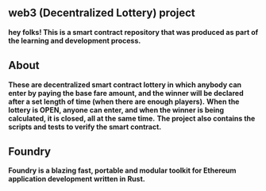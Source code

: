 ## web3 (Decentralized Lottery) project

**hey folks!
This is a smart contract repository that was produced as part of the learning and development process.**


## About 

**These are decentralized smart contract lottery in which anybody can enter by paying the base fare amount, and the winner will be declared after a set length of time (when there are enough players).**
**When the lottery is OPEN, anyone can enter, and when the winner is being calculated, it is closed, all at the same time.**
**The project also contains the scripts and tests to verify the smart contract.**


## Foundry

**Foundry is a blazing fast, portable and modular toolkit for Ethereum application development written in Rust.**
